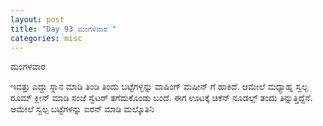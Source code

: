 ```yaml
---
layout: post
title: "Day 93 ಮಂಗಳವಾರ "
categories: misc
---
```


ಮಂಗಳವಾರ

ಇವತ್ತು ಎದ್ದು ಸ್ನಾನ ಮಾಡಿ ತಿಂಡಿ ತಿಂದು ಬಟ್ಟೆಗಳ್ಳನ್ನು ವಾಷಿಂಗ್ ಮಷೀನ್ ಗೆ ಹಾಕಿದೆ. ಆಮೇಲೆ ಮಧ್ಯಾಹ್ನ ಸ್ವಲ್ಪ ರೂಮ್ ಕ್ಲೀನ್ ಮಾಡಿ ಸಂಜೆ ಸ್ವೆಟರ್ ತಗೆದುಕೊಂಡು ಬಂದೆ. ಈಗ ಊಟಕ್ಕೆ ಚಿಕೆನ್ ನೂಡಲ್ಸ್ ತಂದು ತಿನ್ನುತ್ತಿದ್ದೆನೆ. ಆಮೇಲೆ ಸ್ವಲ್ಪ ಬಟ್ಟೆಗಳನ್ನು ಐರನ್ ಮಾಡಿ ಮಲ್ಕೊತಿನಿ
